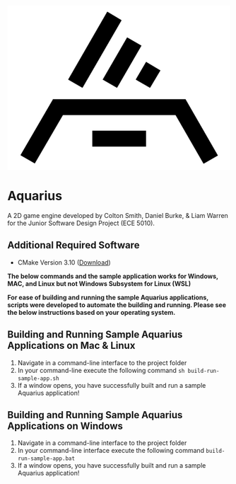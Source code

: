 ![Logo](Resources/logo-black-transparent.png)
# Aquarius
A 2D game engine developed by Colton Smith, Daniel Burke, & Liam Warren for the Junior Software Design Project 
(ECE 5010).

## Additional Required Software
- CMake Version 3.10 ([Download](https://cmake.org/download/))

**The below commands and the sample application works for Windows, MAC, and Linux but not Windows
Subsystem for Linux (WSL)**

**For ease of building and running the sample Aquarius applications, scripts were developed to automate the building and 
running. Please see the below instructions based on your operating system.**

## Building and Running Sample Aquarius Applications on Mac & Linux
1. Navigate in a command-line interface to the project folder
2. In your command-line execute the following command `sh build-run-sample-app.sh`
3. If a window opens, you have successfully built and run a sample Aquarius application!

## Building and Running Sample Aquarius Applications on Windows
1. Navigate in a command-line interface to the project folder
2. In your command-line interface execute the following command `build-run-sample-app.bat`
3. If a window opens, you have successfully built and run a sample Aquarius application!